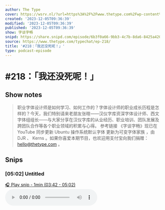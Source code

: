 ```yaml
---
author: The Type
cover: https://wsrv.nl/?url=https%3A%2F%2Fwww.thetype.com%2Fwp-content%2Fuploads%2F2015%2F09%2FTypeChat-iTunesCoverArt-v1.0.0.jpg&w=200&h=200
created: '2023-12-05T09:36:39'
modified: '2023-12-05T09:36:39'
published: '2023-12-05T09:36:39'
show: 字谈字畅
snipd: https://share.snipd.com/episode/6b3f0a66-9bb3-4c7b-8da6-8425a4200f7b
source: https://www.thetype.com/typechat/ep-218/
title: '#218：「我还没死呢！」'
type: podcast-episode
---
```


# \#218：「我还没死呢！」
## Show notes
> 职业字体设计师是如何学习、如何工作的？字体设计师的职业成长历程是怎样的？今天，我们特别请来老朋友张暄——汉仪字库资深字体设计师、西文字体组组长——与大家分享在汉仪字库的从业经历、职业培训、团队发展及跨团队合作等各个职业领域的积累与心得。
> 参考链接     《字谈字畅》现已在  YouTube 同步更新    Ubuntu 操作系统默认字体 更新为可变字体家族 ，由  DJR 、 Kerns  。如果你喜爱本期节目，也欢迎用支付宝向我们捐赠： hello@thetype.com  。

## Snips
### [05:02] Untitled
[🎧 Play snip - 1min️ (03:42 - 05:02)](https://share.snipd.com/snip/66213bf4-0144-4012-8207-6628ea989911)
<audio controls> <source src="https://static.thetype.cloud/typechat/typechat218.mp3#t=03:42,05:02"> </audio>
